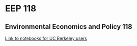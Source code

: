 # EEP 118
## Environmental Economics and Policy 118


[Link to notebooks for UC Berkeley users](https://r.datahub.berkeley.edu/hub/user-redirect/git-pull?repo=https%3A%2F%2Fgithub.com%2Fds-modules%2FENVECON-118%2FSpring2021-J)
